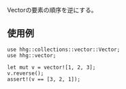 Vectorの要素の順序を逆にする。

## 使用例

```
use hhg::collections::vector::Vector;
use hhg::vector;

let mut v = vector![1, 2, 3];
v.reverse();
assert!(v == [3, 2, 1]);
```
